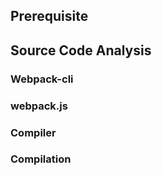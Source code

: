 ## Prerequisite

## Source Code Analysis

### Webpack-cli

### webpack.js

### Compiler

### Compilation
